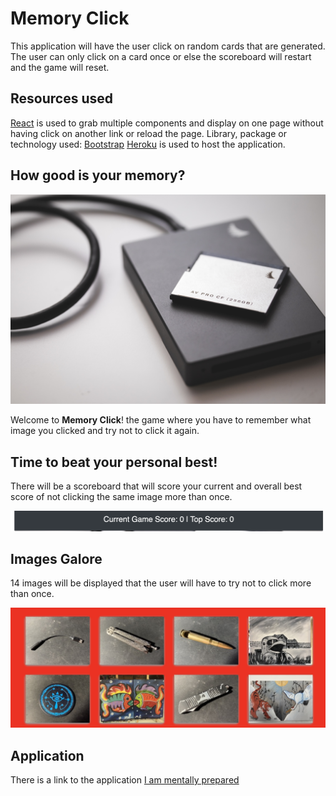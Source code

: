# Memory Click

This application will have the user click on random cards that are generated.  The user can only click on a card once or else the scoreboard will restart and the game will reset.

## Resources used

[React](https://reactjs.org) is used to grab multiple components and display on one page without having click on another link or reload the page.
Library, package or technology used: [Bootstrap](https://getbootstrap.com/)
[Heroku](https://www.heroku.com) is used to host the application.

## How good is your memory?

![Screenshot of the homepage](public/imagez/memoryIndex.jpg)

Welcome to **Memory Click**! the game where you have to remember what image you clicked and try not to click it again.

## Time to beat your personal best!

There will be a scoreboard that will score your current and overall best score of not clicking the same image more than once.

![Screenshot of the scoreboard](public/imagez/scoreBoard.png)

## Images Galore

14 images will be displayed that the user will have to try not to click more than once.

![Screenshot of the images](public/imagez/picCards.png)

## Application

There is a link to the application [I am mentally prepared](https://protected-oasis-51713.herokuapp.com)